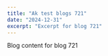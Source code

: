 ```yaml
---
title: "Ak test blogs 721"
date: "2024-12-31"
excerpt: "Excerpt for blog 721"
---
```


Blog content for blog 721